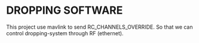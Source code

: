 # DROPPING SOFTWARE
This project use mavlink to send RC_CHANNELS_OVERRIDE. So that we can control dropping-system through RF (ethernet).